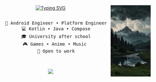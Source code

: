 <div align="center">
<img src="https://github.com/DanilKochergin/DanilKochergin/blob/main/assets/background.jpg" width="25%" align="right" />
<a href="https://git.io/typing-svg"><img src="https://readme-typing-svg.demolab.com?font=Funnel+Sans&weight=500&size=50&duration=4000&pause=300&center=true&vCenter=true&multiline=true&repeat=false&width=1400&height=140&lines=Hello+Hello;I'm+Danil%2C+Mobile+engineer+by+day%2C+magic+seeker+by+night+%F0%9F%8C%99" alt="Typing SVG" width = "70%"/></a>
<br><br>
<pre>
    💼 Android Engineer • Platform Engineer
    💻 Kotlin • Java • Compose
    🎓 University after school
    🎮 Games • Anime • Music 
    🔔 Open to work
</pre>
<br><br>
<img src="https://raw.githubusercontent.com/innng/innng/master/assets/kyubey.gif" height="40" />
<br><br><br>
</div>
